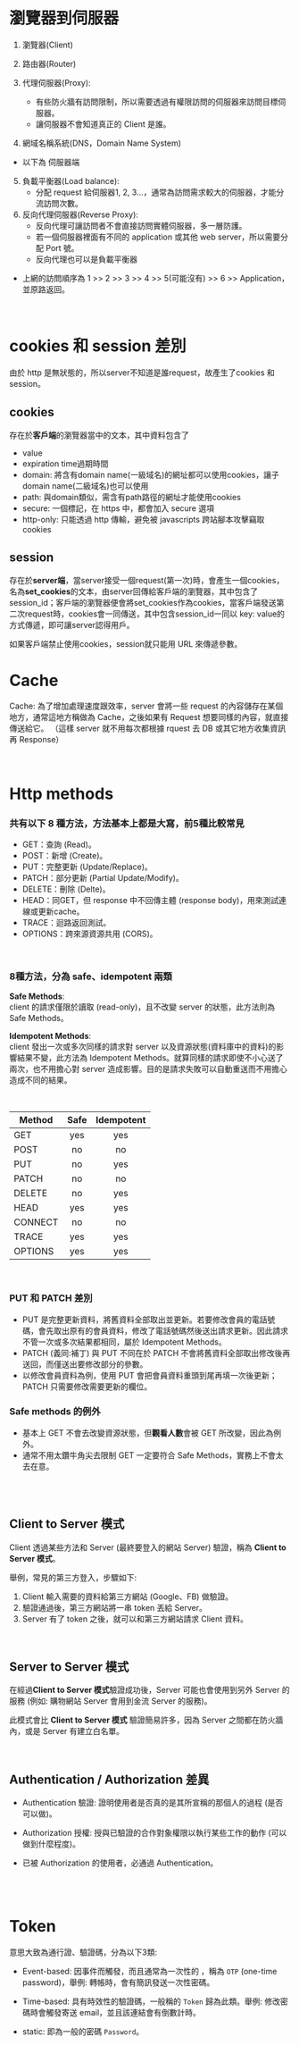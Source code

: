 # 瀏覽器到伺服器
1. 瀏覽器(Client)
2. 路由器(Router)
3. 代理伺服器(Proxy):
    * 有些防火牆有訪問限制，所以需要透過有權限訪問的伺服器來訪問目標伺服器。
    * 讓伺服器不會知道真正的 Client 是誰。

4. 網域名稱系統(DNS，Domain Name System)

* 以下為 伺服器端
5. 負載平衡器(Load balance): 
    * 分配 request 給伺服器1, 2, 3...，通常為訪問需求較大的伺服器，才能分流訪問次數。
6. 反向代理伺服器(Reverse Proxy): 
    * 反向代理可讓訪問者不會直接訪問實體伺服器，多一層防護。
    * 若一個伺服器裡面有不同的 application 或其他 web server，所以需要分配 Port 號。
    * 反向代理也可以是負載平衡器


* 上網的訪問順序為 1 >> 2 >> 3 >> 4 >> 5(可能沒有) >> 6 >> Application，並原路返回。



<br>

# cookies 和 session 差別
由於 http 是無狀態的，所以server不知道是誰request，故產生了cookies 和 session。  
  
## cookies 
存在於**客戶端**的瀏覽器當中的文本，其中資料包含了
* value
* expiration time過期時間
* domain: 將含有domain name(一級域名)的網址都可以使用cookies，讓子domain name(二級域名)也可以使用
* path: 與domain類似，需含有path路徑的網址才能使用cookies
* secure: 一個標記，在 https 中，都會加入 secure 選項
* http-only: 只能透過 http 傳輸，避免被 javascripts 跨站腳本攻擊竊取 cookies

## session 
存在於**server端**，當server接受一個request(第一次)時，會產生一個cookies，名為**set_cookies**的文本，由server回傳給客戶端的瀏覽器，其中包含了session_id；客戶端的瀏覽器便會將set_cookies作為cookies，當客戶端發送第二次request時，cookies會一同傳送，其中包含session_id一同以 key: value的方式傳遞，即可讓server認得用戶。

如果客戶端禁止使用cookies，session就只能用 URL 來傳遞參數。


# Cache
Cache: 為了增加處理速度跟效率，server 會將一些 request 的內容儲存在某個地方，通常這地方稱做為 Cache，之後如果有 Request 想要同樣的內容，就直接傳送給它。
（這樣 server 就不用每次都根據 rquest 去 DB 或其它地方收集資訊再 Response）

<br/>

# Http methods
### 共有以下 8 種方法，方法基本上都是大寫，前5種比較常見
* GET：查詢 (Read)。
* POST：新增 (Create)。
* PUT：完整更新 (Update/Replace)。
* PATCH：部分更新 (Partial Update/Modify)。
* DELETE：刪除 (Delte)。
* HEAD：同GET，但 response 中不回傳主體 (response body)，用來測試連線或更新cache。
* TRACE：迴路返回測試。
* OPTIONS：跨來源資源共用 (CORS)。

<br/>

### 8種方法，分為 safe、idempotent 兩類

**Safe Methods**:  
client 的請求僅限於讀取 (read-only)，且不改變 server 的狀態，此方法則為Safe Methods。

**Idempotent Methods**:  
client 發出一次或多次同樣的請求對 server 以及資源狀態(資料庫中的資料)的影響結果不變，此方法為 Idempotent Methods。就算同樣的請求即使不小心送了兩次，也不用擔心對 server 造成影響。目的是請求失敗可以自動重送而不用擔心造成不同的結果。

<br/>

| Method  | Safe | Idempotent |
|--|:--:|:--:|
| GET     | yes | yes |
| POST    | no  | no  |
| PUT     | no  | yes |
| PATCH   | no  | no  |
| DELETE  | no  | yes |
| HEAD    | yes | yes |
| CONNECT | no  | no  |
| TRACE   | yes | yes |
| OPTIONS | yes | yes |

<br/>

### PUT 和 PATCH 差別
* PUT 是完整更新資料，將舊資料全部取出並更新。若要修改會員的電話號碼，會先取出原有的會員資料，修改了電話號碼然後送出請求更新。因此請求不管一次或多次結果都相同，屬於 Idempotent Methods。
* PATCH (義同:補丁) 與 PUT 不同在於 PATCH 不會將舊資料全部取出修改後再送回，而僅送出要修改部分的參數。
* 以修改會員資料為例，使用 PUT 會把會員資料重頭到尾再填一次後更新；PATCH 只需要修改需要更新的欄位。


### Safe methods 的例外
* 基本上 GET 不會去改變資源狀態，但**觀看人數**會被 GET 所改變，因此為例外。
* 通常不用太鑽牛角尖去限制 GET 一定要符合 Safe Methods，實務上不會太去在意。




<br/>

<br/>


## Client to Server 模式
Client 透過某些方法和 Server (最終要登入的網站 Server) 驗證，稱為 **Client to Server 模式**。

舉例，常見的第三方登入，步驟如下: 
1. Client 輸入需要的資料給第三方網站 (Google、FB) 做驗證。
2. 驗證通過後，第三方網站將一串 token 丟給 Server。
3. Server 有了 token 之後，就可以和第三方網站請求 Client 資料。

<br/>

## Server to Server 模式
在經過**Client to Server 模式**驗證成功後，Server 可能也會使用到另外 Server 的服務 (例如: 購物網站 Server 會用到金流 Server 的服務)。

此模式會比 **Client to Server 模式** 驗證簡易許多，因為 Server 之間都在防火牆內，或是 Server 有建立白名單。

<br/>

## Authentication / Authorization 差異
* Authentication 驗證: 證明使用者是否真的是其所宣稱的那個人的過程 (是否可以做)。
* Authorization 授權: 授與已驗證的合作對象權限以執行某些工作的動作 (可以做到什麼程度)。

* 已被 Authorization 的使用者，必通過 Authentication。





<br/>

<br/>

# Token
意思大致為通行證、驗證碼，分為以下3類: 
* Event-based: 因事件而觸發，而且通常為一次性的
，稱為 <code>OTP</code> (one-time password)，舉例: 轉帳時，會有簡訊發送一次性密碼。

* Time-based: 具有時效性的驗證碼，一般稱的 <code>Token</code> 歸為此類。舉例: 修改密碼時會觸發寄送 email，並且該連結會有倒數計時。

* static: 即為一般的密碼 <code>Password</code>。